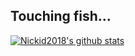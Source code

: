 ## Touching fish...


[![Nickid2018's github stats](https://github-readme-stats.vercel.app/api?username=Nickid2018&theme=tokyonight)](https://github.com/anuraghazra/github-readme-stats)
